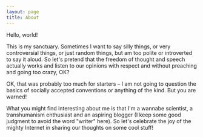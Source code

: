 ```yaml
---
layout: page
title: About
---
```


Hello, world!

This is my sanctuary. Sometimes I want to say silly things, or very controversial things, or just random things, but am too polite or introverted to say it aloud. So let's pretend that the freedom of thought and speech actually works and listen to our opinions with respect and without preaching and going too crazy, OK?

OK, that was probably too much for starters – I am not going to question the basics of socially accepted conventions or anything of the kind. But you are warned!

What you might find interesting about me is that I'm a wannabe scientist, a transhumanism enthusiast and an aspiring blogger (I  keep some good judgment to avoid the word "writer" here). So let's celebrate the joy of the mighty Internet in sharing our thoughts on some cool stuff!
